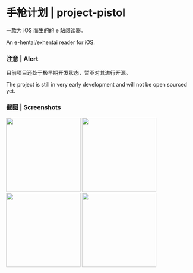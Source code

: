 # 手枪计划 | project-pistol
一款为 iOS 而生的的 e 站阅读器。

An e-hentai/exhentai reader for iOS.

### 注意 | Alert
目前项目还处于极早期开发状态，暂不对其进行开源。

The project is still in very early development and will not be open sourced yet.

### 截图 | Screenshots
<div>
  <img src="https://github.com/chenh96/project-pistol/blob/master/screenshots/home.jpg" width="200"/>
  <img src="https://github.com/chenh96/project-pistol/blob/master/screenshots/detail.jpg" width="200"/> 
  <img src="https://github.com/chenh96/project-pistol/blob/master/screenshots/read.jpg" width="200"/> 
  <img src="https://github.com/chenh96/project-pistol/blob/master/screenshots/download.jpg" width="200"/>
</div>
